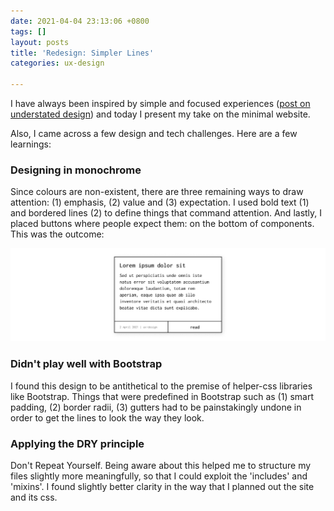 ```yaml
---
date: 2021-04-04 23:13:06 +0800
tags: []
layout: posts
title: 'Redesign: Simpler Lines'
categories: ux-design

---
```

I have always been inspired by simple and focused experiences ([post on understated design]()) and today I present my take on the minimal website.

Also, I came across a few design and tech challenges. Here are a few learnings:

### Designing in monochrome

Since colours are non-existent, there are three remaining ways to draw attention: (1) emphasis, (2) value and (3) expectation. I used bold text (1) and bordered lines (2) to define things that command attention. And lastly, I placed buttons where people expect them: on the bottom of components. This was the outcome:

![](/uploads/redesign-1.png)

### Didn't play well with Bootstrap

I found this design to be antithetical to the premise of helper-css libraries like Bootstrap. Things that were predefined in Bootstrap such as (1) smart padding, (2) border radii, (3) gutters had to be painstakingly undone in order to get the lines to look the way they look.

### Applying the DRY principle

Don't Repeat Yourself. Being aware about this helped me to structure my files slightly more meaningfully, so that I could exploit the 'includes' and 'mixins'. I found slightly better clarity in the way that I planned out the site and its css.
